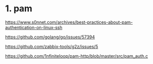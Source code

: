 # 1. pam
https://www.s0nnet.com/archives/best-practices-about-pam-authentication-on-linux-ssh

https://github.com/golang/go/issues/57394

https://github.com/zabbix-tools/g2z/issues/5

https://github.com/1nfiniteloop/pam-http/blob/master/src/pam_auth.c
